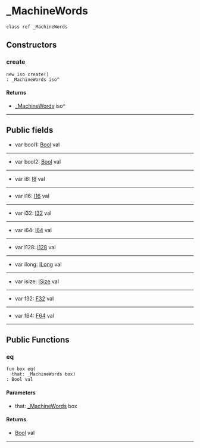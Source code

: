 # _MachineWords

```pony
class ref _MachineWords
```

## Constructors

### create

```pony
new iso create()
: _MachineWords iso^
```

#### Returns

* [_MachineWords](serialise-_MachineWords) iso^

---

## Public fields

* var bool1: [Bool](builtin-Bool) val

---

* var bool2: [Bool](builtin-Bool) val

---

* var i8: [I8](builtin-I8) val

---

* var i16: [I16](builtin-I16) val

---

* var i32: [I32](builtin-I32) val

---

* var i64: [I64](builtin-I64) val

---

* var i128: [I128](builtin-I128) val

---

* var ilong: [ILong](builtin-ILong) val

---

* var isize: [ISize](builtin-ISize) val

---

* var f32: [F32](builtin-F32) val

---

* var f64: [F64](builtin-F64) val

---

## Public Functions

### eq

```pony
fun box eq(
  that: _MachineWords box)
: Bool val
```
#### Parameters

*   that: [_MachineWords](serialise-_MachineWords) box

#### Returns

* [Bool](builtin-Bool) val

---

